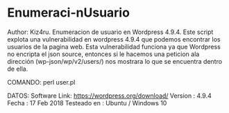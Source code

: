 # Enumeraci-nUsuario
Author: Kiz4ru.
Enumeracion de usuario en Wordpress 4.9.4.
Este script explota una vulnerabilidad en wordpress 4.9.4 que podemos encontrar los usuarios de la pagina web.
Esta vulnerabilidad funciona ya que Wordpress no encripta el json source, entonces si le hacemos una peticion ala 
dirección (wp-json/wp/v2/users/) nos mostrara lo que se encuentra dentro de ella.

COMANDO:
perl user.pl

DATOS:
Software Link: https://wordpress.org/download/
Version : 4.9.4
Fecha : 17 Feb 2018
Testeado en : Ubuntu / Windows 10
